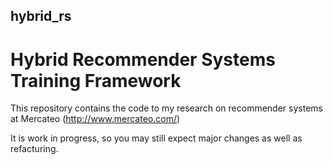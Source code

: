 ## hybrid_rs
# Hybrid Recommender Systems Training Framework

This repository contains the code to my research on recommender systems at Mercateo (<http://www.mercateo.com/>)

It is work in progress, so you may still expect major changes as well as refacturing.
